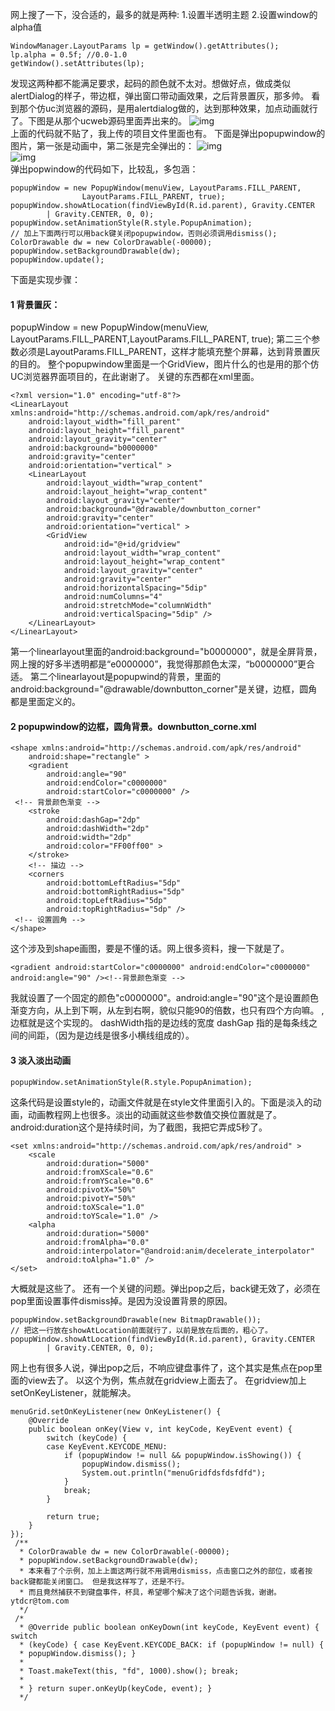 网上搜了一下，没合适的，最多的就是两种:
1.设置半透明主题
2.设置window的alpha值
```  
WindowManager.LayoutParams lp = getWindow().getAttributes();
lp.alpha = 0.5f; //0.0-1.0
getWindow().setAttributes(lp);
```
发现这两种都不能满足要求，起码的颜色就不太对。想做好点，做成类似alertDialog的样子，带边框，弹出窗口带动画效果，之后背景置灰，那多帅。
看到那个仿uc浏览器的源码，是用alertdialog做的，达到那种效果，加点动画就行了。下图是从那个ucweb源码里面弄出来的。
![img](P)  
上面的代码就不贴了，我上传的项目文件里面也有。
下面是弹出popupwindow的图片，第一张是动画中，第二张是完全弹出的：
![img](P)  
![img](P)  
弹出popwindow的代码如下，比较乱，多包涵：

```  
popupWindow = new PopupWindow(menuView, LayoutParams.FILL_PARENT,
				LayoutParams.FILL_PARENT, true);
popupWindow.showAtLocation(findViewById(R.id.parent), Gravity.CENTER
		| Gravity.CENTER, 0, 0);
popupWindow.setAnimationStyle(R.style.PopupAnimation);
// 加上下面两行可以用back键关闭popupwindow，否则必须调用dismiss();
ColorDrawable dw = new ColorDrawable(-00000);
popupWindow.setBackgroundDrawable(dw);
popupWindow.update();
```

下面是实现步骤：   

#### 1 背景置灰：

popupWindow = new PopupWindow(menuView, LayoutParams.FILL_PARENT,LayoutParams.FILL_PARENT, true);
第二三个参数必须是LayoutParams.FILL_PARENT，这样才能填充整个屏幕，达到背景置灰的目的。
整个popupwindow里面是一个GridView，图片什么的也是用的那个仿UC浏览器界面项目的，在此谢谢了。
关键的东西都在xml里面。

```  
<?xml version="1.0" encoding="utf-8"?>
<LinearLayout xmlns:android="http://schemas.android.com/apk/res/android"
    android:layout_width="fill_parent"
    android:layout_height="fill_parent"
    android:layout_gravity="center"
    android:background="b0000000"
    android:gravity="center"
    android:orientation="vertical" >
    <LinearLayout
        android:layout_width="wrap_content"
        android:layout_height="wrap_content"
        android:layout_gravity="center"
        android:background="@drawable/downbutton_corner"
        android:gravity="center"
        android:orientation="vertical" >
        <GridView
            android:id="@+id/gridview"
            android:layout_width="wrap_content"
            android:layout_height="wrap_content"
            android:layout_gravity="center"
            android:gravity="center"
            android:horizontalSpacing="5dip"
            android:numColumns="4"
            android:stretchMode="columnWidth"
            android:verticalSpacing="5dip" />
    </LinearLayout>
</LinearLayout>
```

第一个linearlayout里面的android:background="b0000000"，就是全屏背景，网上搜的好多半透明都是“e0000000”，我觉得那颜色太深，“b0000000”更合适。
第二个linearlayout是popupwind的背景，里面的android:background="@drawable/downbutton_corner"是关键，边框，圆角都是里面定义的。
#### 2 popupwindow的边框，圆角背景。downbutton_corne.xml

```  
<shape xmlns:android="http://schemas.android.com/apk/res/android"
    android:shape="rectangle" >
    <gradient
        android:angle="90"
        android:endColor="c0000000"
        android:startColor="c0000000" />
 <!-- 背景颜色渐变 -->
    <stroke
        android:dashGap="2dp"
        android:dashWidth="2dp"
        android:width="2dp"
        android:color="FF00ff00" >
    </stroke>
    <!-- 描边 -->
    <corners
        android:bottomLeftRadius="5dp"
        android:bottomRightRadius="5dp"
        android:topLeftRadius="5dp"
        android:topRightRadius="5dp" />
 <!-- 设置圆角 -->
</shape>
```

这个涉及到shape画图，要是不懂的话。网上很多资料，搜一下就是了。

```  
<gradient android:startColor="c0000000" android:endColor="c0000000" android:angle="90" /><!--背景颜色渐变 -->
```

我就设置了一个固定的颜色"c0000000"。android:angle="90"这个是设置颜色渐变方向，从上到下啊，从左到右啊，貌似只能90的倍数，也只有四个方向嘛。
<stroke ></stroke>,边框就是这个实现的。
dashWidth指的是边线的宽度 dashGap 指的是每条线之间的间距，（因为是边线是很多小横线组成的）。
#### 3 淡入淡出动画

```  
popupWindow.setAnimationStyle(R.style.PopupAnimation);
```

这条代码是设置style的，动画文件就是在style文件里面引入的。下面是淡入的动画，动画教程网上也很多。淡出的动画就这些参数值交换位置就是了。android:duration这个是持续时间，为了截图，我把它弄成5秒了。

```  
<set xmlns:android="http://schemas.android.com/apk/res/android" >
    <scale
        android:duration="5000"
        android:fromXScale="0.6"
        android:fromYScale="0.6"
        android:pivotX="50%"
        android:pivotY="50%"
        android:toXScale="1.0"
        android:toYScale="1.0" />
    <alpha
        android:duration="5000"
        android:fromAlpha="0.0"
        android:interpolator="@android:anim/decelerate_interpolator"
        android:toAlpha="1.0" />
</set>
```

大概就是这些了。
还有一个关键的问题。弹出pop之后，back键无效了，必须在pop里面设置事件dismiss掉。是因为没设置背景的原因。    

```  
popupWindow.setBackgroundDrawable(new BitmapDrawable());
// 把这一行放在showAtLocation前面就行了，以前是放在后面的，粗心了。
popupWindow.showAtLocation(findViewById(R.id.parent), Gravity.CENTER
		| Gravity.CENTER, 0, 0);
```

网上也有很多人说，弹出pop之后，不响应键盘事件了，这个其实是焦点在pop里面的view去了。
以这个为例，焦点就在gridview上面去了。
在gridview加上setOnKeyListener，就能解决。

```  
menuGrid.setOnKeyListener(new OnKeyListener() {
	@Override
	public boolean onKey(View v, int keyCode, KeyEvent event) {
		switch (keyCode) {
		case KeyEvent.KEYCODE_MENU:
			if (popupWindow != null && popupWindow.isShowing()) {
				popupWindow.dismiss();
				System.out.println("menuGridfdsfdsfdfd");
			}
			break;
		}
	
		return true;
	}
});
 /**
  * ColorDrawable dw = new ColorDrawable(-00000);
  * popupWindow.setBackgroundDrawable(dw);
  * 本来看了个示例，加上上面这两行就不用调用dismiss，点击窗口之外的部位，或者按back键都能关闭窗口。 但是我这样写了，还是不行。
  * 而且竟然捕获不到键盘事件，杯具，希望哪个解决了这个问题告诉我，谢谢。 ytdcr@tom.com
  */
 /*
  * @Override public boolean onKeyDown(int keyCode, KeyEvent event) { switch
  * (keyCode) { case KeyEvent.KEYCODE_BACK: if (popupWindow != null) {
  * popupWindow.dismiss(); }
  *
  * Toast.makeText(this, "fd", 1000).show(); break;
  *
  * } return super.onKeyUp(keyCode, event); }
  */
```